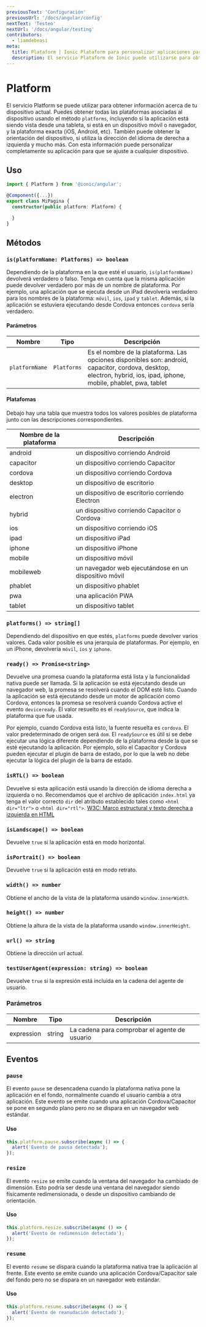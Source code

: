 ```yaml
---
previousText: 'Configuración'
previousUrl: '/docs/angular/config'
nextText: 'Testeo'
nextUrl: '/docs/angular/testing'
contributors:
  - liamdebeasi
meta:
  title: Plataform | Ionic Plataform para personalizar aplicaciones para adaptarse a cualquier dispositivo
  description: El servicio Plataform de Ionic puede utilizarse para obtener información acerca de su dispositivo actual. Con esta información puede personalizar completamente su aplicación para que se ajuste a cualquier dispositivo.
---
```



# Platform

El servicio Platform se puede utilizar para obtener información acerca de tu dispositivo actual. Puedes obtener todas las plataformas asociadas al dispositivo usando el método `platforms`, incluyendo si la aplicación está siendo vista desde una tableta, si está en un dispositivo móvil o navegador, y la plataforma exacta (iOS, Android, etc). También puede obtener la orientación del dispositivo, si utiliza la dirección del idioma de derecha a izquierda y mucho más. Con esta información puede personalizar completamente su aplicación para que se ajuste a cualquier dispositivo.

## Uso

```typescript
import { Platform } from '@ionic/angular';

@Component({...})
export class MiPagina {
  constructor(public platform: Platform) {

  }
}
```

## Métodos

### `is(platformName: Platforms) => boolean`

Dependiendo de la plataforma en la que esté el usuario, `is(platformName)` devolverá verdadero o falso. Tenga en cuenta que la misma aplicación puede devolver verdadero por más de un nombre de plataforma. Por ejemplo, una aplicación que se ejecuta desde un iPad devolvería verdadero para los nombres de la plataforma: `móvil`, `ios`, `ipad` y `tablet`. Además, si la aplicación se estuviera ejecutando desde Cordova entonces `cordova` sería verdadero.

#### Parámetros

| Nombre         | Tipo        | Descripción                                                                                                                                                          |
| -------------- | ----------- | -------------------------------------------------------------------------------------------------------------------------------------------------------------------- |
| `platformName` | `Platforms` | Es el nombre de la plataforma. Las opciones disponibles son: android, capacitor, cordova, desktop, electron, hybrid, ios, ipad, iphone, mobile, phablet, pwa, tablet |

#### Platafomas

Debajo hay una tabla que muestra todos los valores posibles de plataforma junto con las descripciones correspondientes.

| Nombre de la plataforma | Descripción                                           |
| ----------------------- | ----------------------------------------------------- |
| android                 | un dispositivo corriendo Android                      |
| capacitor               | un dispositivo corriendo Capacitor                    |
| cordova                 | un dispositivo corriendo Cordova                      |
| desktop                 | un dispositivo de escritorio                          |
| electron                | un dispositivo de escritorio corriendo Electron       |
| hybrid                  | un dispositivo corriendo Capacitor o Cordova          |
| ios                     | un dispositivo corriendo iOS                          |
| ipad                    | un dispositivo iPad                                   |
| iphone                  | un dispositivo iPhone                                 |
| mobile                  | un dispositivo móvil                                  |
| mobileweb               | un navegador web ejecutándose en un dispositivo móvil |
| phablet                 | un dispositivo phablet                                |
| pwa                     | una aplicación PWA                                    |
| tablet                  | un dispositivo tablet                                 |

### `platforms() => string[]`

Dependiendo del dispositivo en que estés, `platforms` puede devolver varios valores. Cada valor posible es una jerarquía de plataformas. Por ejemplo, en un iPhone, devolvería `móvil`, `ios` y `iphone`.

### `ready() => Promise<string>`

Devuelve una promesa cuando la plataforma está lista y la funcionalidad nativa puede ser llamada. Si la aplicación se está ejecutando desde un navegador web, la promesa se resolverá cuando el DOM esté listo. Cuando la aplicación se está ejecutando desde un motor de aplicación como Cordova, entonces la promesa se resolverá cuando Cordova active el evento `deviceready`. El valor resuelto es el `readySource`, que indica la plataforma que fue usada.

Por ejemplo, cuando Cordova está listo, la fuente resuelta es `cordova`. El valor predeterminado de origen será `dom`. El `readySource` es útil si se debe ejecutar una lógica diferente dependiendo de la plataforma desde la que se esté ejecutando la aplicación. Por ejemplo, sólo el Capacitor y Cordova pueden ejecutar el plugin de barra de estado, por lo que la web no debe ejecutar la lógica del plugin de la barra de estado.

### `isRTL() => boolean`

Devuelve si esta aplicación está usando la dirección de idioma derecha a izquierda o no. Recomendamos que el archivo de aplicación `index.html` ya tenga el valor correcto `dir` del atributo establecido tales como `<html dir="ltr">` o `<html dir="rtl">`. [W3C: Marco estructural y texto derecha a izquierda en HTML](http://www.w3.org/International/questions/qa-html-dir)

### `isLandscape() => boolean`

Devuelve `true` si la aplicación está en modo horizontal.

### `isPortrait() => boolean`

Devuelve `true` si la aplicación está en modo retrato.

### `width() => number`

Obtiene el ancho de la vista de la plataforma usando `window.innerWidth`.

### `height() => number`

Obtiene la altura de la vista de la plataforma usando `window.innerHeight`.

### `url() => string`

Obtiene la dirección url actual.

### `testUserAgent(expression: string) => boolean`

Devuelve `true` si la expresión está incluida en la cadena del agente de usuario.

### Parámetros
| Nombre     | Tipo   | Descripción                                   |
| ---------- | ------ | --------------------------------------------- |
| expression | string | La cadena para comprobar el agente de usuario |

## Eventos

### `pause`

El evento `pause` se desencadena cuando la plataforma nativa pone la aplicación en el fondo, normalmente cuando el usuario cambia a otra aplicación. Este evento se emite cuando una aplicación Cordova/Capacitor se pone en segundo plano pero no se dispara en un navegador web estándar.

#### Uso

```typescript
this.platform.pause.subscribe(async () => {
  alert('Evento de pausa detectada');
});
```

### `resize`

El evento `resize` se emite cuando la ventana del navegador ha cambiado de dimensión. Esto podría ser desde una ventana del navegador siendo físicamente redimensionada, o desde un dispositivo cambiando de orientación.

#### Uso

```typescript
this.platform.resize.subscribe(async () => {
  alert('Evento de redimensión detectado');
});
```

### `resume`

El evento `resume` se dispara cuando la plataforma nativa trae la aplicación al frente. Este evento se emite cuando una aplicación Cordova/Capacitor sale del fondo pero no se dispara en un navegador web estándar.

#### Uso

```typescript
this.platform.resume.subscribe(async () => {
  alert('Evento de reanudación detectado');
});
```
